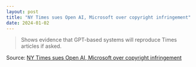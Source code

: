 ```yaml
---
layout: post
title: "NY Times sues Open AI, Microsoft over copyright infringement"
date: 2024-01-02
---
```


> Shows evidence that GPT-based systems will reproduce Times articles if
asked.

Source: [NY Times sues Open AI, Microsoft over copyright infringement](
https://arstechnica.com/tech-policy/2023/12/ny-times-sues-open-ai-microsoft-over-copyright-infringement/
)

